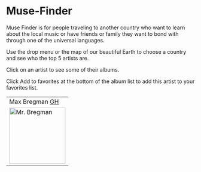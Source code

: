 # Muse-Finder

Muse Finder is for people traveling to another country who want to learn about the local music or have friends or family they want to bond with through one of the universal languages. 


Use the drop menu or the map of our beautiful Earth to choose a country and see who the top 5 artists are.

Click on an artist to see some of their albums.

Click Add to favorites at the bottom of the album list to add this artist to your favorites list.

<table>
    <tr>
        <td> Max Bregman <a href="https://github.com/Max9545">GH</td>
    </tr>
<td><img src="https://avatars.githubusercontent.com/u/67295227?s=460&u=ad5787c63676987806b88f2bf84a34b45a5a5e98&v=4" alt="Mr. Bregman"
 width="150" height="auto" /></td>
</table>
